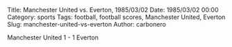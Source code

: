 Title: Manchester United vs. Everton, 1985/03/02
Date: 1985/03/02 00:00
Category: sports
Tags: football, football scores, Manchester United, Everton
Slug: manchester-united-vs-everton
Author: carbonero


Manchester United 1 - 1 Everton
